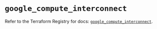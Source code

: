# `google_compute_interconnect`

Refer to the Terraform Registry for docs: [`google_compute_interconnect`](https://registry.terraform.io/providers/hashicorp/google-beta/6.6.0/docs/resources/google_compute_interconnect).
